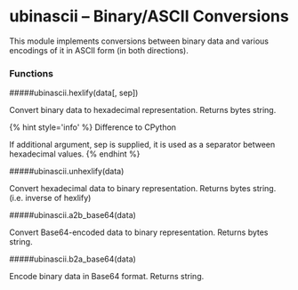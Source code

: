 # ubinascii – Binary/ASCII Conversions
This module implements conversions between binary data and various encodings of it in ASCII form (in both directions).

### Functions

#####<function>ubinascii.hexlify(data[, sep])</function>

Convert binary data to hexadecimal representation. Returns bytes string.

{% hint style='info' %}
Difference to CPython

If additional argument, sep is supplied, it is used as a separator between hexadecimal values.
{% endhint %}

#####<function>ubinascii.unhexlify(data)</function>

Convert hexadecimal data to binary representation. Returns bytes string. (i.e. inverse of hexlify)

#####<function>ubinascii.a2b_base64(data)</function>

Convert Base64-encoded data to binary representation. Returns bytes string.

#####<function>ubinascii.b2a_base64(data)</function>

Encode binary data in Base64 format. Returns string.
